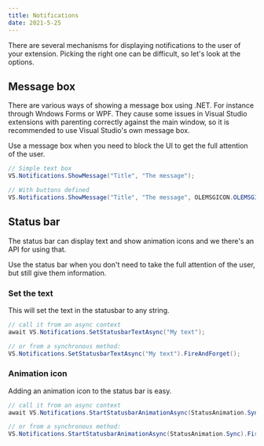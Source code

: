 ```yaml
---
title: Notifications
date: 2021-5-25
---
```


There are several mechanisms for displaying notifications to the user of your extension. Picking the right one can be difficult, so let's look at the options.

## Message box
There are various ways of showing a message box using .NET. For instance through Wndows Forms or WPF. They cause some issues in Visual Studio extensions with parenting correctly against the main window, so it is recommended to use Visual Studio's own message box.

Use a message box when you need to block the UI to get the full attention of the user.

``` C#
// Simple text box
VS.Notifications.ShowMessage("Title", "The message");

// With buttons defined
VS.Notifications.ShowMessage("Title", "The message", OLEMSGICON.OLEMSGICON_INFO, OLEMSGBUTTON.OLEMSGBUTTON_OKCANCEL);   
```

## Status bar
The status bar can display text and show animation icons and we there's an API for using that.

Use the status bar when you don't need to take the full attention of the user, but still give them information.

### Set the text
This will set the text in the statusbar to any string.

``` C#
// call it from an async context
await VS.Notifications.SetStatusbarTextAsync("My text");

// or from a synchronous method:
VS.Notifications.SetStatusbarTextAsync("My text").FireAndForget();
```

### Animation icon
Adding an animation icon to the status bar is easy.

``` C#
// call it from an async context
await VS.Notifications.StartStatusbarAnimationAsync(StatusAnimation.Sync);

// or from a synchronous method:
VS.Notifications.StartStatusbarAnimationAsync(StatusAnimation.Sync).FireAndForget();
```
